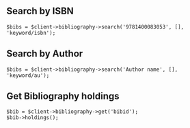## Search by ISBN
```
$bibs = $client->bibliography->search('9781400083053', [], 'keyword/isbn');
```


## Search by Author
```
$bibs = $client->bibliography->search('Author name', [], 'keyword/au');
```

## Get Bibliography holdings
```
$bib = $client->bibliography->get('bibid');
$bib->holdings();
```
